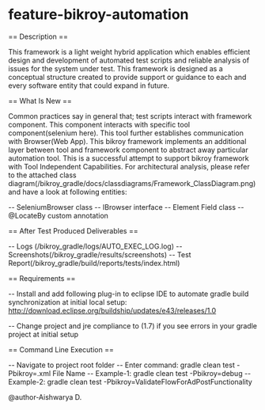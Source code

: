 # feature-bikroy-automation



== Description ==

This framework is a light weight hybrid application which enables efficient design and development of automated test 
scripts and reliable analysis of issues for the system under test. This framework is designed as a conceptual structure 
created to provide support or guidance to each and every software entity that could expand in future. 


== What Is New ==

Common practices say in general that; test scripts interact with framework component. This component interacts with
specific tool component(selenium here). This tool further establishes communication with Browser(Web App). 
This bikroy framework implements an additional layer between tool and framework component to abstract away particular
automation tool. This is a successful attempt to support bikroy framework with Tool Independent Capabilities.
For architectural analysis, please refer to the attached class diagram(/bikroy_gradle/docs/classdiagrams/Framework_ClassDiagram.png)
and have a look at following entities: 

-- SeleniumBrowser class
-- IBrowser interface
-- Element Field class
-- @LocateBy custom annotation


== After Test Produced Deliverables == 

-- Logs (/bikroy_gradle/logs/AUTO_EXEC_LOG.log)
-- Screenshots(/bikroy_gradle/results/screenshots)
-- Test Report(/bikroy_gradle/build/reports/tests/index.html)


== Requirements ==

-- Install and add following plug-in to eclipse IDE to automate gradle build synchronization at initial local setup:
http://download.eclipse.org/buildship/updates/e43/releases/1.0

-- Change project and jre compliance to (1.7) if you see errors in your gradle project at initial setup


== Command Line Execution ==

-- Navigate to project root folder
-- Enter command: gradle clean test -Pbikroy=.xml File Name
-- Example-1: gradle clean test -Pbikroy=debug
-- Example-2: gradle clean test -Pbikroy=ValidateFlowForAdPostFunctionality




@author-Aishwarya D.

 




